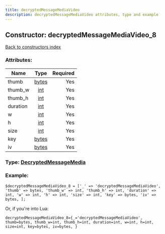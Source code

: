 ```yaml
---
title: decryptedMessageMediaVideo
description: decryptedMessageMediaVideo attributes, type and example
---
```

## Constructor: decryptedMessageMediaVideo\_8  
[Back to constructors index](index.md)



### Attributes:

| Name     |    Type       | Required |
|----------|:-------------:|---------:|
|thumb|[bytes](../types/bytes.md) | Yes|
|thumb\_w|[int](../types/int.md) | Yes|
|thumb\_h|[int](../types/int.md) | Yes|
|duration|[int](../types/int.md) | Yes|
|w|[int](../types/int.md) | Yes|
|h|[int](../types/int.md) | Yes|
|size|[int](../types/int.md) | Yes|
|key|[bytes](../types/bytes.md) | Yes|
|iv|[bytes](../types/bytes.md) | Yes|



### Type: [DecryptedMessageMedia](../types/DecryptedMessageMedia.md)


### Example:

```
$decryptedMessageMediaVideo_8 = ['_' => 'decryptedMessageMediaVideo', 'thumb' => bytes, 'thumb_w' => int, 'thumb_h' => int, 'duration' => int, 'w' => int, 'h' => int, 'size' => int, 'key' => bytes, 'iv' => bytes, ];
```  

Or, if you're into Lua:  


```
decryptedMessageMediaVideo_8={_='decryptedMessageMediaVideo', thumb=bytes, thumb_w=int, thumb_h=int, duration=int, w=int, h=int, size=int, key=bytes, iv=bytes, }

```


